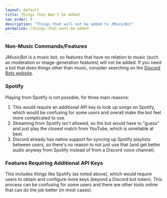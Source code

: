 ```yaml
---
layout: default
title: Things that Won't be Added
nav_order: 9
description: "Things that will not be added to JMusicBot"
permalink: /things-that-wont-be-added
---
```


### Non-Music Commands/Features
JMusicBot is a music bot, so features that have no relation to music (such as moderation or image-generation features) will not be added. If you need a bot that does things other than music, consider searching on the [Discord Bots website](https://discord.bots.gg).

### Spotify
Playing from Spotify is not possible, for three main reasons:
1. This would require an additional API key to look up songs on Spotify, which would be confusing for some users and overall make the bot feel more complicated to use.
2. Streaming from Spotify isn't allowed, so the bot would have to "guess" and just play the closest match from YouTube, which is unreliable at best.
3. Discord already has native support for syncing up Spotify playlists between users, so there's no reason to not just use that (and get better audio anyway from Spotify instead of from a Discord voice channel).

### Features Requiring Additional API Keys
This includes things like Spotify (as noted above), which would require users to obtain and configure more keys (beyond a Discord bot token). This process can be confusing for some users and there are other tools online that can do the job better (in most cases).